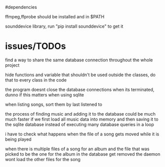 #dependencies

ffmpeg,ffprobe should be installed and in $PATH

sounddevice library, run "pip install sounddevice" to get it

# issues/TODOs

find a way to share the same database connection throughout the whole project

hide functions and variable that shouldn't be used outside the classes,
do that to every class in the code

the program doesnt close the database connections when its terminated, dunno if this matters when using sqlite

when listing songs, sort them by last listened to

the process of finding music and adding it to the database could be much much faster if we first load all music data into memory and then saving it to the sqlite database instead of executing many database queries in a loop

i have to check what happens when the file of a song gets moved while it is being played

when there is multiple files of a song for an album and the file that was picked to be the one for the album in the database get removed the daemon wont load the other files for the song
